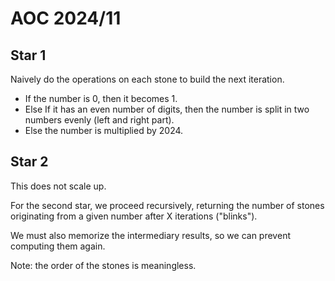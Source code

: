 # AOC 2024/11

## Star 1

Naively do the operations on each stone to build the next iteration.

- If the number is 0, then it becomes 1.
- Else If it has an even number of digits, then the number is split in two numbers evenly (left and right part).
- Else the number is multiplied by 2024.

## Star 2

This does not scale up.

For the second star, we proceed recursively, returning the number of stones originating from a given number
after X iterations ("blinks").

We must also memorize the intermediary results, so we can prevent computing them again.

Note: the order of the stones is meaningless.

